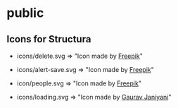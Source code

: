 # public

## Icons for Structura 

- icons/delete.svg => "Icon made by [Freepik](www.flaticon.com)"

- icons/alert-save.svg => "Icon made by [Freepik](www.flaticon.com)" 

- icon/people.svg => "Icon made by [Freepik](www.flaticon.com)" 

- icons/loading.svg => "Icon made by [Gaurav Janiyani](https://github.com/gaurav-janiyani)"


